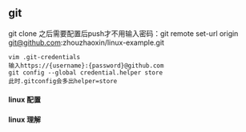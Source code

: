 ## git
git clone 之后需要配置后push才不用输入密码：git remote set-url origin git@github.com:zhouzhaoxin/linux-example.git
```
vim .git-credentials
输入https://{username}:{password}@github.com
git config --global credential.helper store
此时.gitconfig会多出helper=store
```

#### linux 配置
#### linux 理解
